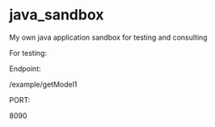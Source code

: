 # java_sandbox
My own java application sandbox for testing and consulting

For testing:

Endpoint:

/example/getModel1

PORT:

8090